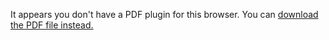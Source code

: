 <object data="https://github.com/panpen-tim/Multi-factor-analysis-of-Indigenous-Peoples-Survey/raw/main/20230112APS.pdf" type="application/pdf" width="100%" height="1000">
    <p>It appears you don't have a PDF plugin for this browser. You can <a href="20230112APS.pdf">download the PDF file instead.</a></p>
</object>
